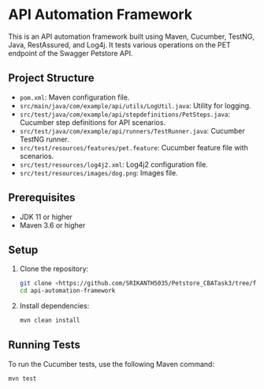 # API Automation Framework

This is an API automation framework built using Maven, Cucumber, TestNG, Java, RestAssured, and Log4j. It tests various operations on the PET endpoint of the Swagger Petstore API.

## Project Structure

- `pom.xml`: Maven configuration file.
- `src/main/java/com/example/api/utils/LogUtil.java`: Utility for logging.
- `src/test/java/com/example/api/stepdefinitions/PetSteps.java`: Cucumber step definitions for API scenarios.
- `src/test/java/com/example/api/runners/TestRunner.java`: Cucumber TestNG runner.
- `src/test/resources/features/pet.feature`: Cucumber feature file with scenarios.
- `src/test/resources/log4j2.xml`: Log4j2 configuration file.
- `src/test/resources/images/dog.png`: Images file.

## Prerequisites

- JDK 11 or higher
- Maven 3.6 or higher

## Setup

1. Clone the repository:
    ```sh
    git clone <https://github.com/SRIKANTH5035/Petstore_CBATask3/tree/feature/srikanth-CBATest>
    cd api-automation-framework
    ```

2. Install dependencies:
    ```sh
    mvn clean install
    ```

## Running Tests

To run the Cucumber tests, use the following Maven command:

```sh
mvn test

